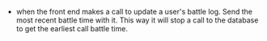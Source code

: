 - when the front end makes a call to update a user's battle log. Send the most recent battle time with it. This way it will stop a call to the database to get the earliest call battle time. 
